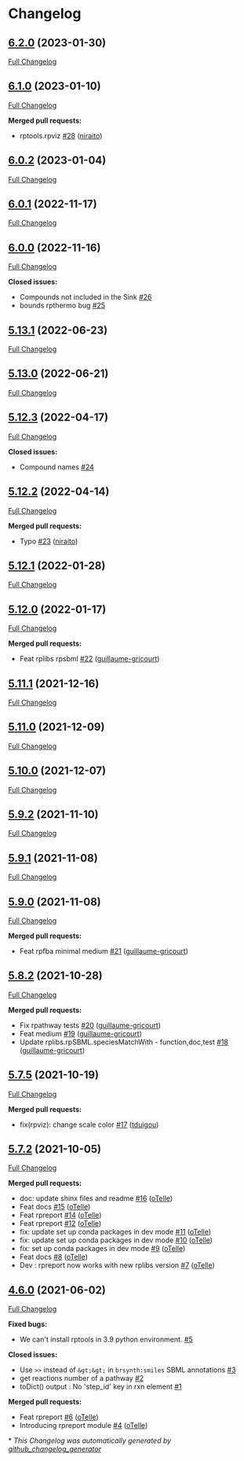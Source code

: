 # Changelog

## [6.2.0](https://github.com/brsynth/rptools/tree/6.2.0) (2023-01-30)

[Full Changelog](https://github.com/brsynth/rptools/compare/6.1.0...6.2.0)

## [6.1.0](https://github.com/brsynth/rptools/tree/6.1.0) (2023-01-10)

[Full Changelog](https://github.com/brsynth/rptools/compare/6.0.2...6.1.0)

**Merged pull requests:**

- rptools.rpviz [\#28](https://github.com/brsynth/rptools/pull/28) ([niraito](https://github.com/niraito))

## [6.0.2](https://github.com/brsynth/rptools/tree/6.0.2) (2023-01-04)

[Full Changelog](https://github.com/brsynth/rptools/compare/6.0.1...6.0.2)

## [6.0.1](https://github.com/brsynth/rptools/tree/6.0.1) (2022-11-17)

[Full Changelog](https://github.com/brsynth/rptools/compare/6.0.0...6.0.1)

## [6.0.0](https://github.com/brsynth/rptools/tree/6.0.0) (2022-11-16)

[Full Changelog](https://github.com/brsynth/rptools/compare/5.13.1...6.0.0)

**Closed issues:**

- Compounds not included in the Sink [\#26](https://github.com/brsynth/rptools/issues/26)
- bounds rpthermo bug [\#25](https://github.com/brsynth/rptools/issues/25)

## [5.13.1](https://github.com/brsynth/rptools/tree/5.13.1) (2022-06-23)

[Full Changelog](https://github.com/brsynth/rptools/compare/5.13.0...5.13.1)

## [5.13.0](https://github.com/brsynth/rptools/tree/5.13.0) (2022-06-21)

[Full Changelog](https://github.com/brsynth/rptools/compare/5.12.3...5.13.0)

## [5.12.3](https://github.com/brsynth/rptools/tree/5.12.3) (2022-04-17)

[Full Changelog](https://github.com/brsynth/rptools/compare/5.12.2...5.12.3)

**Closed issues:**

- Compound names [\#24](https://github.com/brsynth/rptools/issues/24)

## [5.12.2](https://github.com/brsynth/rptools/tree/5.12.2) (2022-04-14)

[Full Changelog](https://github.com/brsynth/rptools/compare/5.12.1...5.12.2)

**Merged pull requests:**

- Typo [\#23](https://github.com/brsynth/rptools/pull/23) ([niraito](https://github.com/niraito))

## [5.12.1](https://github.com/brsynth/rptools/tree/5.12.1) (2022-01-28)

[Full Changelog](https://github.com/brsynth/rptools/compare/5.12.0...5.12.1)

## [5.12.0](https://github.com/brsynth/rptools/tree/5.12.0) (2022-01-17)

[Full Changelog](https://github.com/brsynth/rptools/compare/5.11.1...5.12.0)

**Merged pull requests:**

- Feat rplibs rpsbml [\#22](https://github.com/brsynth/rptools/pull/22) ([guillaume-gricourt](https://github.com/guillaume-gricourt))

## [5.11.1](https://github.com/brsynth/rptools/tree/5.11.1) (2021-12-16)

[Full Changelog](https://github.com/brsynth/rptools/compare/5.11.0...5.11.1)

## [5.11.0](https://github.com/brsynth/rptools/tree/5.11.0) (2021-12-09)

[Full Changelog](https://github.com/brsynth/rptools/compare/5.10.0...5.11.0)

## [5.10.0](https://github.com/brsynth/rptools/tree/5.10.0) (2021-12-07)

[Full Changelog](https://github.com/brsynth/rptools/compare/5.9.2...5.10.0)

## [5.9.2](https://github.com/brsynth/rptools/tree/5.9.2) (2021-11-10)

[Full Changelog](https://github.com/brsynth/rptools/compare/5.9.1...5.9.2)

## [5.9.1](https://github.com/brsynth/rptools/tree/5.9.1) (2021-11-08)

[Full Changelog](https://github.com/brsynth/rptools/compare/5.9.0...5.9.1)

## [5.9.0](https://github.com/brsynth/rptools/tree/5.9.0) (2021-11-08)

[Full Changelog](https://github.com/brsynth/rptools/compare/5.8.2...5.9.0)

**Merged pull requests:**

- Feat rpfba minimal medium [\#21](https://github.com/brsynth/rptools/pull/21) ([guillaume-gricourt](https://github.com/guillaume-gricourt))

## [5.8.2](https://github.com/brsynth/rptools/tree/5.8.2) (2021-10-28)

[Full Changelog](https://github.com/brsynth/rptools/compare/5.7.5...5.8.2)

**Merged pull requests:**

- Fix rpathway tests [\#20](https://github.com/brsynth/rptools/pull/20) ([guillaume-gricourt](https://github.com/guillaume-gricourt))
- Feat medium [\#19](https://github.com/brsynth/rptools/pull/19) ([guillaume-gricourt](https://github.com/guillaume-gricourt))
- Update rplibs.rpSBML.speciesMatchWith - function,doc,test [\#18](https://github.com/brsynth/rptools/pull/18) ([guillaume-gricourt](https://github.com/guillaume-gricourt))

## [5.7.5](https://github.com/brsynth/rptools/tree/5.7.5) (2021-10-19)

[Full Changelog](https://github.com/brsynth/rptools/compare/5.7.2...5.7.5)

**Merged pull requests:**

- fix\(rpviz\): change scale color [\#17](https://github.com/brsynth/rptools/pull/17) ([tduigou](https://github.com/tduigou))

## [5.7.2](https://github.com/brsynth/rptools/tree/5.7.2) (2021-10-05)

[Full Changelog](https://github.com/brsynth/rptools/compare/4.6.0...5.7.2)

**Merged pull requests:**

- doc: update shinx files and readme [\#16](https://github.com/brsynth/rptools/pull/16) ([oTelle](https://github.com/oTelle))
- Feat docs [\#15](https://github.com/brsynth/rptools/pull/15) ([oTelle](https://github.com/oTelle))
- Feat rpreport [\#14](https://github.com/brsynth/rptools/pull/14) ([oTelle](https://github.com/oTelle))
- Feat rpreport [\#12](https://github.com/brsynth/rptools/pull/12) ([oTelle](https://github.com/oTelle))
- fix: update set up conda packages in dev mode [\#11](https://github.com/brsynth/rptools/pull/11) ([oTelle](https://github.com/oTelle))
- fix: update set up conda packages in dev mode [\#10](https://github.com/brsynth/rptools/pull/10) ([oTelle](https://github.com/oTelle))
- fix: set up conda packages in dev mode [\#9](https://github.com/brsynth/rptools/pull/9) ([oTelle](https://github.com/oTelle))
- Feat docs [\#8](https://github.com/brsynth/rptools/pull/8) ([oTelle](https://github.com/oTelle))
- Dev : rpreport now works with new rplibs version [\#7](https://github.com/brsynth/rptools/pull/7) ([oTelle](https://github.com/oTelle))

## [4.6.0](https://github.com/brsynth/rptools/tree/4.6.0) (2021-06-02)

[Full Changelog](https://github.com/brsynth/rptools/compare/2bc60dcba493f19d756a4bf9ca02d1ead0899264...4.6.0)

**Fixed bugs:**

- We can't install rptools in 3.9 python environment. [\#5](https://github.com/brsynth/rptools/issues/5)

**Closed issues:**

- Use `>>` instead of `&gt;&gt;` in `brsynth:smiles` SBML annotations [\#3](https://github.com/brsynth/rptools/issues/3)
- get reactions number of a pathway [\#2](https://github.com/brsynth/rptools/issues/2)
- toDict\(\) output : No 'step\_id' key in rxn element  [\#1](https://github.com/brsynth/rptools/issues/1)

**Merged pull requests:**

- Feat rpreport [\#6](https://github.com/brsynth/rptools/pull/6) ([oTelle](https://github.com/oTelle))
- Introducing rpreport module [\#4](https://github.com/brsynth/rptools/pull/4) ([oTelle](https://github.com/oTelle))



\* *This Changelog was automatically generated by [github_changelog_generator](https://github.com/github-changelog-generator/github-changelog-generator)*
